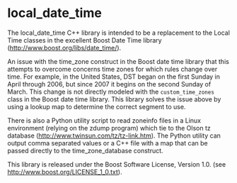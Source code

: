local_date_time
===============

The local_date_time C++ library is intended to be a replacement to the Local Time classes in the excellent Boost Date Time library (http://www.boost.org/libs/date_time/).

An issue with the time_zone construct in the Boost date time library that this attempts to overcome concerns time zones for which rules change over time.  For example, in the United States, DST began on the first Sunday in April through 2006, but since 2007 it begins on the second Sunday of March. This change is not directly modeled with the ``custom_time_zones`` class in the Boost date time library. This library solves the issue above by using a lookup map to determine the correct segment to use.  

There is also a Python utility script to read zoneinfo files in a Linux environment (relying on the zdump program) which tie to the Olson tz database (http://www.twinsun.com/tz/tz-link.htm). The Python utility can output comma separated values or a C++ file with a map that can be passed directly to the time_zone_database construct.

This library is released under the Boost Software License, Version 1.0. (see http://www.boost.org/LICENSE_1_0.txt).
